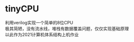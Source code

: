 # tinyCPU
利用verilog实现一个简单的8位CPU<br />
极其简陋，没有流水线，堆栈有数据覆盖问题，仅仅实现基础原理<br />
以此作为2021计算机体系结构上机作业<br />
